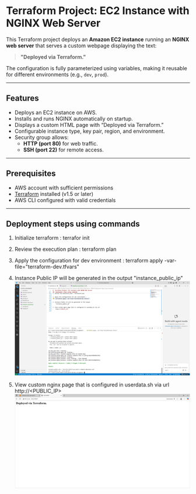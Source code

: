#  Terraform Project: EC2 Instance with NGINX Web Server

This Terraform project deploys an **Amazon EC2 instance** running an **NGINX web server** that serves a custom webpage displaying the text:

> **"Deployed via Terraform."**

The configuration is fully parameterized using variables, making it reusable for different environments (e.g., `dev`, `prod`).

---

## Features

- Deploys an EC2 instance on AWS.  
- Installs and runs NGINX automatically on startup.  
- Displays a custom HTML page with “Deployed via Terraform.”  
- Configurable instance type, key pair, region, and environment.  
- Security group allows:
  - **HTTP (port 80)** for web traffic.
  - **SSH (port 22)** for remote access.

---
##  Prerequisites

- AWS account with sufficient permissions  
- [Terraform](https://developer.hashicorp.com/terraform/downloads) installed (v1.5 or later)
- AWS CLI configured with valid credentials 

---

##  Deployment steps using commands

1. Initialize terraform : terrafor init

2. Review the execution plan : terraform plan

3. Apply the configuration for dev environment : 
    terraform apply -var-file="terraform-dev.tfvars"

4. Instance Public IP will be generated in the output 
    "instance_public_ip"
    ![alt text](image.png)

5. View custom nginx page that is configured in userdata.sh via url 
    http://<PUBLIC_IP>
    ![alt text](image-1.png)